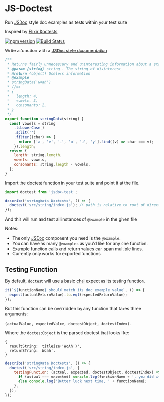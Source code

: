 # JS-Doctest

Run [JSDoc](http://usejsdoc.org/about-getting-started.html) style doc examples as tests within your test suite

Inspired by [Elixir Doctests](https://elixir-lang.org/getting-started/mix-otp/docs-tests-and-with.html)

[![npm version](https://badge.fury.io/js/jsdoc-test.svg)](https://badge.fury.io/js/jsdoc-test)
[![Build Status](https://travis-ci.org/MainShayne233/js-doctest.svg?branch=master)](https://travis-ci.org/MainShayne233/js-doctest)

Write a function with a [JSDoc style documentation](http://usejsdoc.org/about-getting-started.html)

```javascript
/**
 * Returns fairly unnecessary and uninteresting information about a string
 * @param {string} string - The string of disinterest
 * @return {object} Useless information
 * @example
 * stringData('woah')
 * //=>
 * {
 *   length: 4,
 *   vowels: 2,
 *   consonants: 2,
 * }
 */
export function stringData(string) {
  const vowels = string
    .toLowerCase()
    .split('')
    .filter((char) => {
      return ['a', 'e', 'i', 'o', 'u', 'y'].find((v) => char === v);
    }).length;
  return {
    length: string.length,
    vowels: vowels,
    consonants: string.length - vowels,
  };
}
```

Import the doctest function in your test suite and point it at the file.

```javascript
import doctest from 'jsdoc-test';

describe('stringData Doctests', () => {
  doctest('src/string/index.js'); // path is relative to root of directory
});
```

And this will run and test all instances of `@example` in the given file

Notes:

* The only [JSDoc](http://usejsdoc.org/about-getting-started.html) component
  you need is the `@example`.
* You can have as many `@examples` as you'd like for any one function.
* Example function calls and return values can span multiple lines.
* Currently only works for exported functions

## Testing Function

By default, `doctest` will use a basic [chai](https://github.com/chaijs/chai)
expect as its testing function.

```javascript
it(`${functionName} should match its doc example value`, () => {
  expect(actualReturnValue).to.eql(expectedReturnValue);
});
```

But this function can be overridden by any function that takes three arguments:

`(actualValue, expectedValue, doctestObject, doctestIndex)`.

Where the `doctestObject` is the parsed doctest that looks like:

```
{
  resultString: 'titleize('WoAh')',
  returnSTring: 'Woah',
}
```

```javascript
describe('stringData Doctests', () => {
  doctest('src/string/index.js', {
    testingFunction: (actual, expected, doctestObject, doctestIndex) => {
      if (actual === expected) console.log(functionName + ', you did it!');
      else console.log('Better luck next time, ' + functionName);
    },
  });
});
```
